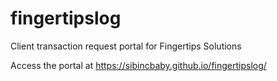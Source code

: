 # fingertipslog
Client transaction request portal for Fingertips Solutions

Access the portal at https://sibincbaby.github.io/fingertipslog/
